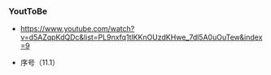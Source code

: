 ### YoutToBe

- https://www.youtube.com/watch?v=d5AZqpKdQDc&list=PL9nxfq1tlKKnOUzdKHwe_7dl5A0uOuTew&index=9

- 序号（11.1）
